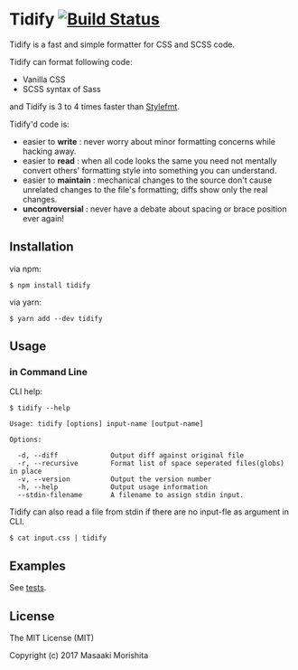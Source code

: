 # Tidify [![Build Status](https://travis-ci.org/morishitter/tidify.svg)](https://travis-ci.org/morishitter/tidify)

Tidify is a fast and simple formatter for CSS and SCSS code.

Tidify can format following code:

- Vanilla CSS
- SCSS syntax of Sass

and Tidify is 3 to 4 times faster than [Stylefmt](https://github.com/morishitter/stylefmt).

Tidify'd code is:

- easier to **write** : never worry about minor formatting concerns while hacking away.
- easier to **read** : when all code looks the same you need not mentally convert others' formatting style into something you can understand.
- easier to **maintain** : mechanical changes to the source don't cause unrelated changes to the file's formatting; diffs show only the real changes.
- **uncontroversial** : never have a debate about spacing or brace position ever again!

## Installation

via npm:

```
$ npm install tidify
```

via yarn:

```
$ yarn add --dev tidify
```

## Usage

### in Command Line

CLI help:

```
$ tidify --help
```

```
Usage: tidify [options] input-name [output-name]

Options:

  -d, --diff             Output diff against original file
  -r, --recursive        Format list of space seperated files(globs) in place
  -v, --version          Output the version number
  -h, --help             Output usage information
  --stdin-filename       A filename to assign stdin input.
```

Tidify can also read a file from stdin if there are no input-fle as argument in CLI.

```
$ cat input.css | tidify
```

## Examples

See [tests](https://github.com/morishitter/tidify/tree/master/test/fixtures).

## License

The MIT License (MIT)

Copyright (c) 2017 Masaaki Morishita
